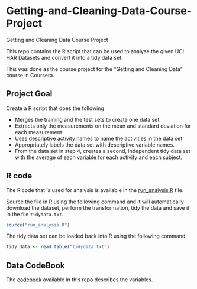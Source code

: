 # Getting-and-Cleaning-Data-Course-Project
Getting and Cleaning Data Course Project

This repo contains the R script that can be used to analyse the given UCI HAR Datasets and convert it into a tidy data set.

This was done as the course project for the "Getting and Cleaning Data" course in Coursera.

## Project Goal

Create a R script that does the following

- Merges the training and the test sets to create one data set.
- Extracts only the measurements on the mean and standard deviation for each measurement.
- Uses descriptive activity names to name the activities in the data set
- Appropriately labels the data set with descriptive variable names.
- From the data set in step 4, creates a second, independent tidy data set with the average of each variable for each activity and each subject.

## R code

The R code that is used for analysis is available in the [run_analysis.R](run_analysis.R) file.

Source the file in R using the following command and it will automatically download the dataset, perform the transformation, tidy the data and save it in the file `tidydata.txt`.

```R
source("run_analysis.R")
```

The tidy data set can be loaded back into R using the following command

```R
tidy_data <- read.table("tidydata.txt")
```

## Data CodeBook

The [codebook](CodeBook.md) available in this repo describes the variables.
